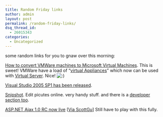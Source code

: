 ```yaml
---
title: Random Friday links
author: admin
layout: post
permalink: /random-friday-links/
dsq_thread_id:
  - 26015343
categories:
  - Uncategorized
---
```

some random links for you to gnaw over this morning:

[How to convert VMWare machines to Microsoft Virtual Machines][1]. This is sweet! VMWare have a load of &#8220;[virtual Appliances][2]&#8221; which now can be used with [Virtual Server][3]. Nice! <img src="http://blog.lotas-smartman.net/wp-includes/images/smilies/icon_smile.gif" alt=":)" class="wp-smiley" />

[Visual Studio 2005 SP1 has been released][4].

[Snipshot][5]. Edit picutes online. very handy stuff.&nbsp;and there is a [developer section too][6].

[ASP.NET Ajax 1.0 RC now live][7]&nbsp;[[Via ScottGu][8]] Still have to play with this fully.

 [1]: http://blogs.msdn.com/echarran/archive/2006/12/14/how-to-convert-vmware-machines-to-microsoft-virtual-machines-vhd.aspx
 [2]: http://www.vmware.com/vmtn/appliances/
 [3]: http://www.microsoft.com/windowsserversystem/virtualserver/default.mspx
 [4]: http://msdn.microsoft.com/vstudio/support/vs2005sp1/default.aspx
 [5]: http://snipshot.com/
 [6]: http://snipshot.com/services/
 [7]: http://ajax.asp.net/
 [8]: http://weblogs.asp.net/scottgu/archive/2006/12/15/asp-net-ajax-1-0-release-candidate-now-available.aspx